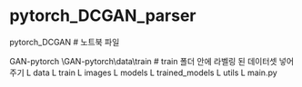 # pytorch_DCGAN_parser

pytorch_DCGAN # 노트북 파일

GAN-pytorch
\GAN-pytorch\data\train # train 폴더 안에 라벨링 된 데이터셋 넣어주기
L data
  L train
L images
L models
L trained_models
L utils
L main.py
